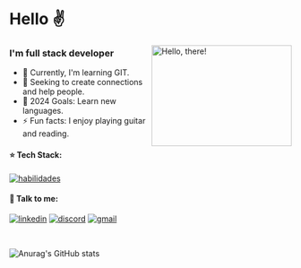 # Hello ✌

<a href="#">
<img src="https://media1.tenor.com/images/a7bd6b94430c1e66148d580209e377c5/tenor.gif?itemid=5043108" title="hello" width="250" height="180" align="right" alt="Hello, there!">
</a>

### I'm full stack developer

- 🌱 Currently, I'm learning GIT.
- 👯 Seeking to create connections and help people.
- 🥅 2024 Goals: Learn new languages.
- ⚡ Fun facts: I enjoy playing guitar and reading.

#### ⭐ Tech Stack: 
[![habilidades](https://skillicons.dev/icons?i=js,ts,html,css,git,github,react&perline=3)](https://skillicons.dev)

#### 🔗 Talk to me:
[![linkedin](https://img.shields.io/badge/LinkedIn-0077B5?style=for-the-badge&logo=linkedin&logoColor=white)](https://www.linkedin.com/in/joaopedrossdev/)
[![discord](https://img.shields.io/badge/Discord-5865F2?style=for-the-badge&logo=discord&logoColor=white)](https://www.discord.com/users/894651919115616327/)
[![gmail](https://img.shields.io/badge/Gmail-D14836?style=for-the-badge&logo=gmail&logoColor=white)](mailto:joaopedrosilvasalesss@gmail.com)

<br />

![Anurag's GitHub stats](https://github-readme-stats.vercel.app/api?username=joao-dev7&show_icons=true)
